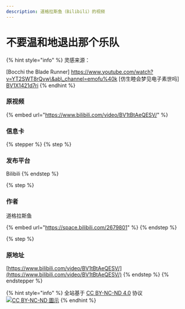 ```yaml
---
description: 道格拉斯鱼（Bilibili）的视频
---
```


# 不要温和地退出那个乐队

{% hint style="info" %}
灵感来源：&#x20;

\[Bocchi the Blade Runner] https://www.youtube.com/watch?v=YT2SWT8rQvw\&ab\_channel=emofu%40k \[仿生睦会梦见电子素世吗] [BV1X1421d7ri](https://www.bilibili.com/video/BV1X1421d7ri/?spm_id_from=333.788.video.desc.click)
{% endhint %}

### 原视频

{% embed url="https://www.bilibili.com/video/BV1tBtAeQESV/" %}

### 信息卡

{% stepper %}
{% step %}
### 发布平台

Bilibili
{% endstep %}

{% step %}
### 作者

道格拉斯鱼

{% embed url="https://space.bilibili.com/2679801" %}
{% endstep %}

{% step %}
### 原地址

[https://www.bilibili.com/video/BV1tBtAeQESV/](https://www.bilibili.com/video/BV1tBtAeQESV/)
{% endstep %}
{% endstepper %}



{% hint style="info" %}
全站基于 [CC BY-NC-ND 4.0](https://creativecommons.org/licenses/by-nc-nd/4.0/?ref=chooser-v1) 协议 [![CC BY-NC-ND 圖示](https://upload.wikimedia.org/wikipedia/commons/thumb/7/73/Cc_by-nc-nd_icon.svg/80px-Cc_by-nc-nd_icon.svg.png)](https://zh.wikipedia.org/wiki/File:Cc_by-nc-nd_icon.svg)
{% endhint %}
